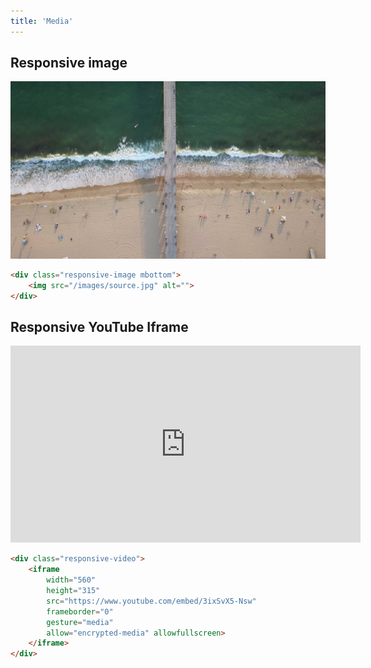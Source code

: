 ```yaml
---
title: 'Media'
---
```


## Responsive image

<div class="responsive-image">
    <img src="drone2.jpg" alt="Responsive image">
</div>

```html
<div class="responsive-image mbottom">
    <img src="/images/source.jpg" alt="">
</div>
```

## Responsive YouTube Iframe

<div class="responsive-video">
    <iframe width="560" height="315" src="https://www.youtube.com/embed/3ixSvX5-Nsw" frameborder="0" gesture="media" allow="encrypted-media" allowfullscreen></iframe>
</div>

```html
<div class="responsive-video">
    <iframe 
        width="560"
        height="315"
        src="https://www.youtube.com/embed/3ixSvX5-Nsw"
        frameborder="0"
        gesture="media"
        allow="encrypted-media" allowfullscreen>
    </iframe>
</div>
```